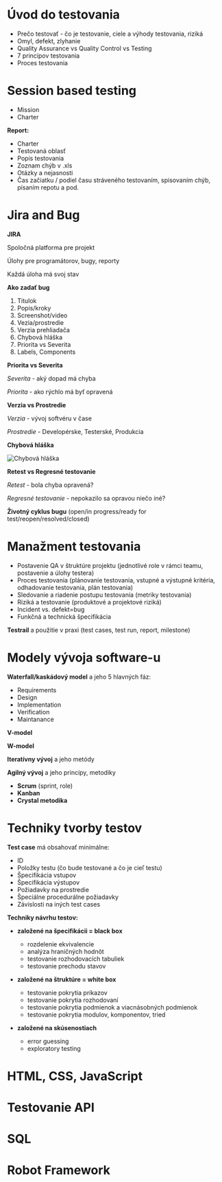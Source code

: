 # Úvod do testovania 
* Prečo testovať - čo je testovanie, ciele a výhody testovania, riziká
* Omyl, defekt, zlyhanie
* Quality Assurance vs Quality Control vs Testing
* 7 princípov testovania
* Proces testovania
# Session based testing 
* Mission
* Charter

**Report:**
* Charter
* Testovaná oblasť
* Popis testovania
* Zoznam chýb v .xls 
* Otázky a nejasnosti
* Čas začiatku / podiel času stráveného testovaním, spisovaním chýb, písaním repotu a pod. 
 
# Jira and Bug
**JIRA**

Spoločná platforma pre projekt

Úlohy pre programátorov, bugy, reporty

Každá úloha má svoj stav

**Ako zadať bug**

1. Titulok
2. Popis/kroky
3. Screenshot/video
4. Vezia/prostredie
5. Verzia prehliadača
6. Chybová hláška
7. Priorita vs Severita
8. Labels, Components

**Priorita vs Severita**

*Severita* - aký dopad má chyba

*Priorita* - ako rýchlo má byť opravená

**Verzia vs Prostredie**

*Verzia* - vývoj softvéru v čase

*Prostredie* - Developérske, Testerské, Produkcia

**Chybová hláška**

![Chybová hláška](ERROR.jpg)

**Retest vs Regresné testovanie**

*Retest* - bola chyba opravená?

*Regresné testovanie* - nepokazilo sa opravou niečo iné?

**Životný cyklus bugu** 
(open/in progress/ready for test/reopen/resolved/closed)

# Manažment testovania 
* Postavenie QA v štruktúre projektu (jednotlivé role v rámci teamu, postavenie a úlohy testera)
* Proces testovania (plánovanie testovania, vstupné a výstupné kritéria, odhadovanie testovania, plán testovania)
* Sledovanie a riadenie postupu testovania (metriky testovania)
* Riziká a testovanie (produktové a projektové riziká)
* Incident vs. defekt=bug
* Funkčná a technická špecifikácia

**Testrail** a použitie v praxi (test cases, test run, report, milestone)

# Modely vývoja software-u 
**Waterfall/kaskádový model** a jeho 5 hlavných fáz:
* Requirements
* Design
* Implementation
* Verification
* Maintanance

**V-model**

**W-model**

**Iteratívny vývoj** a jeho metódy

**Agilný vývoj** a jeho princípy, metodiky

* **Scrum** (sprint, role)
* **Kanban** 
* **Crystal metodika**

# Techniky tvorby testov
**Test case** má obsahovať minimálne:

* ID
* Položky testu (čo bude testované a čo je cieľ testu)
* Špecifikácia vstupov
* Špecifikácia výstupov
* Požiadavky na prostredie
* Špeciálne procedurálne požiadavky
* Závislosti na iných test cases

**Techniky návrhu testov:**

* **založené na špecifikácii = black box**

    * rozdelenie ekvivalencie
    * analýza hraničných hodnôt
    * testovanie rozhodovacích tabuliek
    * testovanie prechodu stavov
    
* **založené na štruktúre = white box**

    * testovanie pokrytia príkazov
    * testovanie pokrytia rozhodovaní
    * testovanie pokrytia podmienok a viacnásobných podmienok
    * testovanie pokrytia modulov, komponentov, tried
    
* **založené na skúsenostiach**

    * error guessing
    * exploratory testing

# HTML, CSS, JavaScript 
# Testovanie API 
# SQL 
# Robot Framework 

